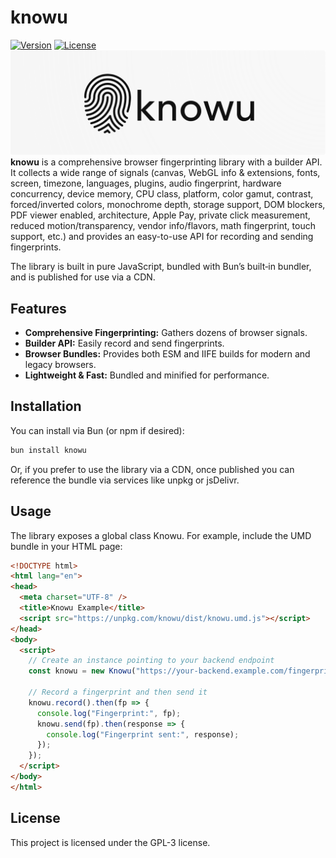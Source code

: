 # knowu

[![Version](https://img.shields.io/npm/v/knowu.svg)](https://www.npmjs.com/package/knowu)
[![License](https://img.shields.io/badge/License-GPL%203-blue.svg)](LICENSE)
[![Logo](./knowu.png)](./knowu.png)
**knowu** is a comprehensive browser fingerprinting library with a builder API. It collects a wide range of signals (canvas, WebGL info & extensions, fonts, screen, timezone, languages, plugins, audio fingerprint, hardware concurrency, device memory, CPU class, platform, color gamut, contrast, forced/inverted colors, monochrome depth, storage support, DOM blockers, PDF viewer enabled, architecture, Apple Pay, private click measurement, reduced motion/transparency, vendor info/flavors, math fingerprint, touch support, etc.) and provides an easy-to-use API for recording and sending fingerprints.

The library is built in pure JavaScript, bundled with Bun’s built‑in bundler, and is published for use via a CDN.

## Features

- **Comprehensive Fingerprinting:** Gathers dozens of browser signals.
- **Builder API:** Easily record and send fingerprints.
- **Browser Bundles:** Provides both ESM and IIFE builds for modern and legacy browsers.
- **Lightweight & Fast:** Bundled and minified for performance.

## Installation

You can install via Bun (or npm if desired):

```bash
bun install knowu
```

Or, if you prefer to use the library via a CDN, once published you can reference the bundle via services like unpkg or jsDelivr.


## Usage

The library exposes a global class Knowu. For example, include the UMD bundle in your HTML page:
```html
<!DOCTYPE html>
<html lang="en">
<head>
  <meta charset="UTF-8" />
  <title>Knowu Example</title>
  <script src="https://unpkg.com/knowu/dist/knowu.umd.js"></script>
</head>
<body>
  <script>
    // Create an instance pointing to your backend endpoint
    const knowu = new Knowu("https://your-backend.example.com/fingerprint", { sendOnLoad: false });
    
    // Record a fingerprint and then send it
    knowu.record().then(fp => {
      console.log("Fingerprint:", fp);
      knowu.send(fp).then(response => {
        console.log("Fingerprint sent:", response);
      });
    });
  </script>
</body>
</html>
```

## License

This project is licensed under the GPL-3 license.
